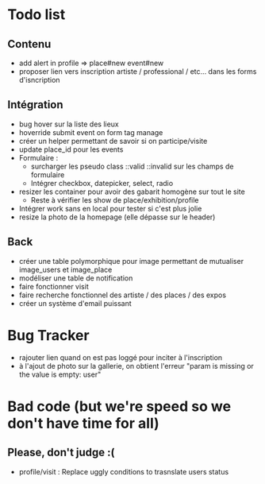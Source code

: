 # Todo list

## Contenu
- add alert in profile => place#new event#new
- proposer lien vers inscription artiste / professional / etc... dans les forms d'isncription

## Intégration
- bug hover sur la liste des lieux
- hoverride submit event on form tag manage
- créer un helper permettant de savoir si on participe/visite
- update place_id pour les events
- Formulaire :
    - surcharger les pseudo class ::valid ::invalid sur les champs de formulaire
    - Intégrer checkbox, datepicker, select, radio
- resizer les container pour avoir des gabarit homogène sur tout le site
    - Reste à vérifier les show de place/exhibition/profile
- Intégrer work sans en local pour tester si c'est plus jolie
- resize la photo de la homepage (elle dépasse sur le header)

## Back
- créer une table polymorphique pour image permettant de mutualiser image_users et image_place
- modéliser une table de notification
- faire fonctionner visit
- faire recherche fonctionnel des artiste / des places / des expos
- créer un système d'email puissant


# Bug Tracker
- rajouter lien quand on est pas loggé pour inciter à l'inscription
- à l'ajout de photo sur la gallerie, on obtient l'erreur "param is missing or the value is empty: user" 


# Bad code (but we're speed so we don't have time for all)
## Please, don't judge :(

- profile/visit : Replace uggly conditions to trasnslate users status
